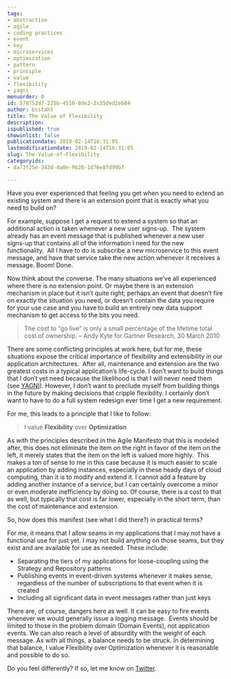 ```yaml
---
tags:
- abstraction
- agile
- coding practices
- event
- key
- microservices
- optimization
- pattern
- principle
- value
- flexibility
- yagni
menuorder: 0
id: 578752d7-225b-4510-8de2-2c35ded2eb84
author: bsstahl
title: The Value of Flexibility
description: 
ispublished: true
showinlist: false
publicationdate: 2019-02-14T16:31:05
lastmodificationdate: 2019-02-14T16:31:05
slug: The-Value-of-Flexibility
categoryids:
- da73f25e-343d-4a0e-9b28-1d76e8fd99bf

---
```


Have you ever experienced that feeling you get when you need to extend an existing system and there is an extension point that is exactly what you need to build on?

For example, suppose I get a request to extend a system so that an additional action is taken whenever a new user signs-up.  The system already has an event message that is published whenever a new user signs-up that contains all of the information I need for the new functionality.  All I have to do is subscribe a new microservice to this event message, and have that service take the new action whenever it receives a message. Boom! Done.

Now think about the converse. The many situations we’ve all experienced where there is no extension point. Or maybe there is an extension mechanism in place but it isn’t quite right; perhaps an event that doesn’t fire on exactly the situation you need, or doesn’t contain the data you require for your use case and you have to build an entirely new data support mechanism to get access to the bits you need.


> The cost to “go live” is only a small percentage of the lifetime total cost of ownership. – Andy Kyte for Gartner Research, 30 March 2010


There are some conflicting principles at work here, but for me, these situations expose the critical importance of flexibility and extensibility in our application architectures.  After all, maintenance and extension are the two greatest costs in a typical application’s life-cycle. I don’t want to build things that I don’t yet need because the likelihood is that I will never need them (see [YAGNI](http://www.cognitiveinheritance.com/?tag=/yagni)). However, I don’t want to preclude myself from building things in the future by making decisions that cripple flexibility. I certainly don’t want to have to do a full system redesign ever time I get a new requirement.

For me, this leads to a principle that I like to follow:


> I value **Flexibility** over **Optimization**


As with the principles described in the Agile Manifesto that this is modeled after, this does not eliminate the item on the right in favor of the item on the left, it merely states that the item on the left is valued more highly.  This makes a ton of sense to me in this case because it is much easier to scale an application by adding instances, especially in these heady days of cloud computing, than it is to modify and extend it. I cannot add a feature by adding another instance of a service, but I can certainly overcome a minor or even moderate inefficiency by doing so. Of course, there is a cost to that as well, but typically that cost is far lower, especially in the short term, than the cost of maintenance and extension.

So, how does this manifest (see what I did there?) in practical terms?

For me, it means that I allow seams in my applications that I may not have a functional use for just yet. I may not build anything on those seams, but they exist and are available for use as needed. These include:

- Separating the tiers of my applications for loose-coupling using the Strategy and Repository patterns
- Publishing events in event-driven systems whenever it makes sense, regardless of the number of subscriptions to that event when it is created
- Including all significant data in event messages rather than just keys


There are, of course, dangers here as well. It can be easy to fire events whenever we would generally issue a logging message.  Events should be limited to those in the problem domain (Domain Events), not application events. We can also reach a level of absurdity with the weight of each message. As with all things, a balance needs to be struck. In determining that balance, I value Flexibility over Optimization whenever it is reasonable and possible to do so.

Do you feel differently? If so, let me know on [Twitter](http://www.twitter.com/bsstahl).


